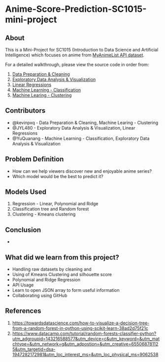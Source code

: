# Anime-Score-Prediction-SC1015-mini-project
## About

This is a Mini-Project for SC1015 (Introduction to Data Science and Artificial Intelligence) which focuses on anime from [MyAnimeList API dataset](https://myanimelist.net/blog.php?eid=835707). 

For a detailed walkthrough, please view the source code in order from:

1. [Data Preparation & Cleaning](https://github.com/YuQuanang/Anime-Score-Prediction-SC1015-mini-project-/blob/f36a31005ee0257ea072e69145b5554ec99bb4b1/Data%20Preparation%20&%20Cleaning.ipynb)
2. [Exploratory Data Analysis & Visualization](https://github.com/YuQuanang/Anime-Score-Prediction-SC1015-mini-project-/blob/main/Exploratory%20Data%20Analysis%20%26%20Visualization.ipynb)
3. [Linear Regressions](https://github.com/YuQuanang/Anime-Score-Prediction-SC1015-mini-project-/blob/515b305e7ab9f803289513868d7dd7d5649a5c6e/Regressions.ipynb)
4. [Machine Learning - Classification](https://github.com/YuQuanang/Anime-Score-Prediction-SC1015-mini-project-/blob/main/Machine%20Learning%20-%20Classification.ipynb)
5. [Machine Learing - Clustering](https://github.com/YuQuanang/Anime-Score-Prediction-SC1015-mini-project-/blob/515b305e7ab9f803289513868d7dd7d5649a5c6e/Machine%20Learning%20-%20Clustering.ipynb)
  
## Contributors

- @kevinpxq - Data Preparation & Cleaning, Machine Learing - Clustering
- @JYL480 - Exploratory Data Analysis & Visualization, Linear Regressions
- @YuQuanang - Machine Learning - Classification, Exploratory Data Analysis & Visualization

## Problem Definition

- How can we help viewers discover new and enjoyable anime series?
- Which model would be the best to predict it?

## Models Used

1. Regression - Linear, Polynomial and Ridge 
2. Classification tree and Random forest
3. Clustering - Kmeans clustering

## Conclusion

- 

## What did we learn from this project?

- Handling raw datasets by cleaning and
- Using of Kmeans Clustering and silhouette score
- Polynomial and Ridge Regression 
- API Usage
- Learn to open JSON array to form useful information
- Collaborating using GitHub

## References
1) <https://towardsdatascience.com/how-to-visualize-a-decision-tree-from-a-random-forest-in-python-using-scikit-learn-38ad2d75f21c>
2) <https://www.datacamp.com/tutorial/random-forests-classifier-python?utm_adgroupid=143216588577&utm_device=c&utm_keyword=&utm_matchtype=&utm_network=g&utm_adpostion=&utm_creative=655068781125&utm_targetid=dsa-1947282172981&utm_loc_interest_ms=&utm_loc_physical_ms=9062538>
